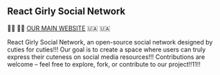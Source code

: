 ## React Girly Social Network
🏳️‍⚧️ 🏳️‍⚧️ [OUR MAIN WEBSITE](https://rgsn.live)  🇺🇦 🇺🇦

React Girly Social Network, an open-source social network designed by cuties for cuties!!!
Our goal is to create a space where users can truly express their cuteness on social media resources!!!
Contributions are welcome – feel free to explore, fork, or contribute to our project!!11!! 
